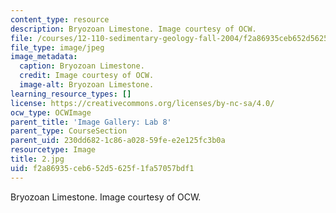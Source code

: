```yaml
---
content_type: resource
description: Bryozoan Limestone. Image courtesy of OCW.
file: /courses/12-110-sedimentary-geology-fall-2004/f2a86935ceb652d5625f1fa57057bdf1_2.jpg
file_type: image/jpeg
image_metadata:
  caption: Bryozoan Limestone.
  credit: Image courtesy of OCW.
  image-alt: Bryozoan Limestone.
learning_resource_types: []
license: https://creativecommons.org/licenses/by-nc-sa/4.0/
ocw_type: OCWImage
parent_title: 'Image Gallery: Lab 8'
parent_type: CourseSection
parent_uid: 230dd682-1c86-a028-59fe-e2e125fc3b0a
resourcetype: Image
title: 2.jpg
uid: f2a86935-ceb6-52d5-625f-1fa57057bdf1
---
```

Bryozoan Limestone. Image courtesy of OCW.